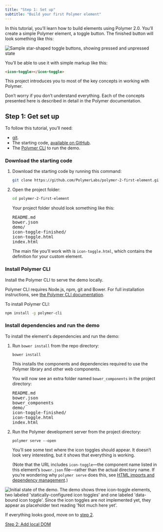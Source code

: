 ```yaml
---
title: "Step 1: Set up"
subtitle: "Build your first Polymer element"
---
```


<!-- toc -->

In this tutorial, you’ll learn how to build elements using Polymer 2.0. You’ll
create a simple Polymer element, a toggle button. The finished button will look
something like this:

![Sample star-shaped toggle buttons, showing pressed and unpressed
state](/images/2.0/first-element/sample-toggles.png)

You’ll be able to use it with simple markup like this:

```html
<icon-toggle></icon-toggle>
```

This project introduces you to most of the key concepts in working with
Polymer.

Don’t worry if you don’t understand everything. Each of the concepts presented
here is described in detail in the Polymer documentation.


## Step 1: Get set up

To follow this tutorial, you’ll need:

-   [git](https://git-scm.com/downloads).
-   The starting code, [available on 
GitHub](https://github.com/PolymerLabs/polymer-2-first-element.git).
-   The [Polymer CLI](/2.0/docs/tools/polymer-cli) to run the demo.

### Download the starting code

1.  Download the starting code by running this command:

    ```bash
    git clone https://github.com/PolymerLabs/polymer-2-first-element.git
    ```
 
2.  Open the project folder:  

    ```bash
    cd polymer-2-first-element
    ```

    Your project folder should look something like
    this:

    <pre>
    README.md
    bower.json
    demo/
    icon-toggle-finished/
    icon-toggle.html
    index.html
    </pre>

    The main file you’ll work with is `icon-toggle.html`, which contains the definition for your 
custom element.

### Install Polymer CLI

Install the Polymer CLI to serve the demo locally. 

Polymer CLI requires Node.js, npm, git and Bower. For full installation instructions, see [the 
Polymer CLI documentation](/{{{polymer_version_dir}}}/docs/tools/polymer-cli).

To install Polymer CLI:

   ```bash
   npm install -g polymer-cli
   ```

### Install dependencies and run the demo

To install the element's dependencies and run the demo:

1.  Run `bower install` from the repo directory:

        bower install

    This installs the components and dependencies required to use the Polymer library and other web 
components. 

    You will now see an extra folder named `bower_components` in the project directory: 

    <pre>
    README.md
    bower.json
    bower_components
    demo/
    icon-toggle-finished/
    icon-toggle.html
    index.html
    </pre>

2.  Run the Polymer development server from the project directory:

        polymer serve --open

    You’ll see some text where the icon toggles should appear. It doesn’t look
    very interesting, but it shows that everything is working.
 
    (Note that the URL includes `icon-toggle`—the component name listed in this element’s `bower.json` file—rather than the actual directory name. If you’re wondering why `polymer serve` does this, see [HTML imports and dependency management](/2.0/docs/tools/polymer-cli#element-project-layout).)

<img src="/images/2.0/first-element/starting-state.png" alt="Initial state of the demo. The demo 
shows three icon-toggle elements, two labeled 'statically-configured icon toggles' and one labeled 
'data-bound icon toggle'. Since the icon toggles are not implemented yet, they appear as 
placeholder text reading 'Not much here yet'." title="Initial demo">

If everything looks good, move on to [step 2](step-2).

<a class="blue-button" href="step-2">Step 2: Add local DOM</a>

